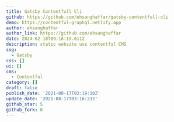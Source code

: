 ```yaml
---
title: Gatsby Contentfull Cli
github: https://github.com/ehsanghaffar/gatsby-contentfull-cli
demo: https://contentful-graphql.netlify.app
author: ehsanghaffar
author_link: https://github.com/ehsanghaffar
date: 2024-02-18T09:18:19.611Z
description: static website use contentful CMS
ssg:
  - Gatsby
css: []
ui: []
cms:
  - Contentful
category: []
draft: false
publish_date: '2021-08-17T02:19:10Z'
update_date: '2021-08-17T03:16:23Z'
github_star: 5
github_fork: 0
---
```

